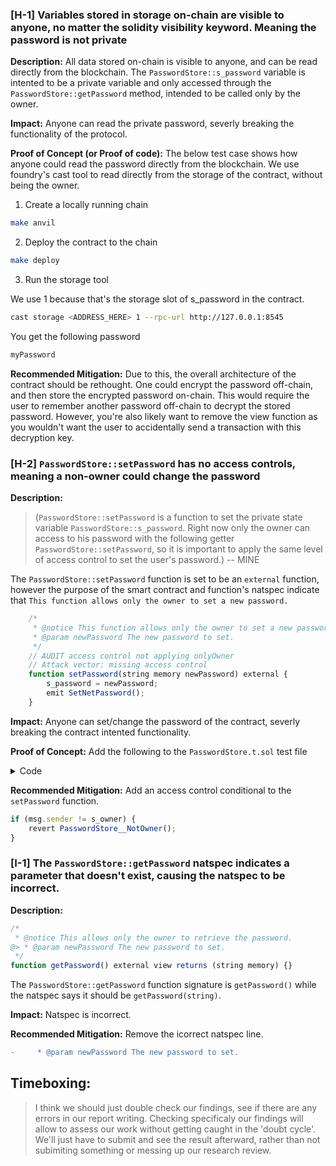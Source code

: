 ### [H-1] Variables stored in storage on-chain are visible to anyone, no matter the solidity visibility keyword. Meaning the password is not private

**Description:** All data stored on-chain is visible to anyone, and can be read directly from the blockchain. The `PasswordStore::s_password` variable is intented to be a private variable and only accessed through the `PasswordStore::getPassword` method, intended to be called only by the owner.

**Impact:** Anyone can read the private password, severly breaking the functionality of the protocol.

**Proof of Concept (or Proof of code):** The below test case shows how anyone could read the password directly from the blockchain. We use foundry's cast tool to read directly from the storage of the contract, without being the owner.

1. Create a locally running chain

```bash
make anvil
```

2. Deploy the contract to the chain

```bash
make deploy
```

3. Run the storage tool

We use 1 because that's the storage slot of s_password in the contract.

```bash
cast storage <ADDRESS_HERE> 1 --rpc-url http://127.0.0.1:8545
```

You get the following password

```bash
myPassword
```

**Recommended Mitigation:** Due to this, the overall architecture of the contract should be rethought. One could encrypt the password off-chain, and then store the encrypted password on-chain. This would require the user to remember another password off-chain to decrypt the stored password. However, you're also likely want to remove the view function as you wouldn't want the user to accidentally send a transaction with this decryption key.

### [H-2] `PasswordStore::setPassword` has no access controls, meaning a non-owner could change the password

**Description:**

> (`PasswordStore::setPassword` is a function to set the private state variable `PasswordStore::s_password`. Right now only the owner can access to his password with the following getter `PasswordStore::setPassword`, so it is important to apply the same level of access control to set the user's password.) -- MINE

The `PasswordStore::setPassword` function is set to be an `external` function, however the purpose of the smart contract and function's natspec indicate that `This function allows only the owner to set a new password.`

```js
    /*
     * @notice This function allows only the owner to set a new password.
     * @param newPassword The new password to set.
     */
    // AUDIT access control not applying onlyOwner
    // Attack vector: missing access control
    function setPassword(string memory newPassword) external {
        s_password = newPassword;
        emit SetNetPassword();
    }
```

**Impact:** Anyone can set/change the password of the contract, severly breaking the contract intented functionality.

**Proof of Concept:** Add the following to the `PasswordStore.t.sol` test file

<details>
<summary>Code</summary>

```js
function test_anyone_can_set_password(address randomAddress) public {
    vm.assume(randomAddress != owner);
    vm.prank(randomAddress);
    string memory expectedPassword = "myNewPassword";
    passwordStore.setPassword(expectedPassword);

    vm.prank(owner);
    string memory actualPassword = passwordStore.getPassword();
    assertEq(actualPassword, expectedPassword);

}
```

</details>

**Recommended Mitigation:** Add an access control conditional to the `setPassword` function.

```js
if (msg.sender != s_owner) {
    revert PasswordStore__NotOwner();
}
```

### [I-1] The `PasswordStore::getPassword` natspec indicates a parameter that doesn't exist, causing the natspec to be incorrect.

**Description:**

```js
/*
 * @notice This allows only the owner to retrieve the password.
@> * @param newPassword The new password to set.
 */
function getPassword() external view returns (string memory) {}
```

The `PasswordStore::getPassword` function signature is `getPassword()` while the natspec says it should be `getPassword(string)`.

**Impact:** Natspec is incorrect.

**Recommended Mitigation:** Remove the icorrect natspec line.

```diff
-     * @param newPassword The new password to set.
```

## Timeboxing:
> I think we should just double check our findings, see if there are any errors in our report writing. Checking specificaly our findings will allow to assess our work without getting caught in the 'doubt cycle'. We'll just have to submit and see the result afterward, rather than not subimiting something or messing up our research review.

